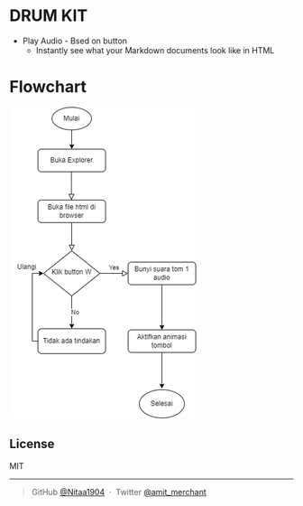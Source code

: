 # DRUM KIT

* Play Audio - Bsed on button
  - Instantly see what your Markdown documents look like in HTML

# Flowchart
![alt text](<drum kit.drawio-1.png>)

## License

MIT

---
> GitHub [@Nitaa1904](https://github.com/amitmerchant1990) &nbsp;&middot;&nbsp;
> Twitter [@amit_merchant](https://twitter.com/amit_merchant)

